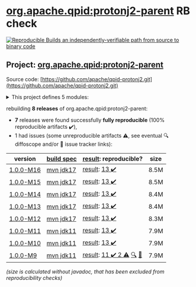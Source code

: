 [org.apache.qpid:protonj2-parent](https://central.sonatype.com/artifact/org.apache.qpid/protonj2-parent/1.0.0-M16/versions) RB check
=======

[![Reproducible Builds](https://reproducible-builds.org/images/logos/rb.svg) an independently-verifiable path from source to binary code](https://reproducible-builds.org/)

## Project: [org.apache.qpid:protonj2-parent](https://central.sonatype.com/artifact/org.apache.qpid/protonj2-parent/1.0.0-M16/versions)

Source code: [https://github.com/apache/qpid-protonj2.git](https://github.com/apache/qpid-protonj2.git)

<details><summary>This project defines 5 modules:</summary>

* [org.apache.qpid:apache-qpid-protonj2](https://central.sonatype.com/artifact/org.apache.qpid/apache-qpid-protonj2/1.0.0-M16)
* [org.apache.qpid:protonj2](https://central.sonatype.com/artifact/org.apache.qpid/protonj2/1.0.0-M16)
* [org.apache.qpid:protonj2-client](https://central.sonatype.com/artifact/org.apache.qpid/protonj2-client/1.0.0-M16)
* [org.apache.qpid:protonj2-parent](https://central.sonatype.com/artifact/org.apache.qpid/protonj2-parent/1.0.0-M16)
* [org.apache.qpid:protonj2-test-driver](https://central.sonatype.com/artifact/org.apache.qpid/protonj2-test-driver/1.0.0-M16)
</details>

rebuilding **8 releases** of org.apache.qpid:protonj2-parent:
- **7** releases were found successfully **fully reproducible** (100% reproducible artifacts :heavy_check_mark:),
- 1 had issues (some unreproducible artifacts :warning:, see eventual :mag: diffoscope and/or :memo: issue tracker links):

| version | [build spec](/BUILDSPEC.md) | [result](https://reproducible-builds.org/docs/jvm/): reproducible? | size |
| -- | --------- | ------ | -- |
| [1.0.0-M16](https://central.sonatype.com/artifact/org.apache.qpid/protonj2-parent/1.0.0-M16/pom) | [mvn jdk17](protonj2-1.0.0-M16.buildspec) | [result](protonj2-parent-1.0.0-M16.buildinfo): [13 :heavy_check_mark: ](protonj2-parent-1.0.0-M16.buildcompare) | 8.5M |
| [1.0.0-M15](https://central.sonatype.com/artifact/org.apache.qpid/protonj2-parent/1.0.0-M15/pom) | [mvn jdk17](protonj2-1.0.0-M15.buildspec) | [result](protonj2-parent-1.0.0-M15.buildinfo): [13 :heavy_check_mark: ](protonj2-parent-1.0.0-M15.buildcompare) | 8.5M |
| [1.0.0-M14](https://central.sonatype.com/artifact/org.apache.qpid/protonj2-parent/1.0.0-M14/pom) | [mvn jdk17](protonj2-1.0.0-M14.buildspec) | [result](protonj2-parent-1.0.0-M14.buildinfo): [13 :heavy_check_mark: ](protonj2-parent-1.0.0-M14.buildcompare) | 8.4M |
| [1.0.0-M13](https://central.sonatype.com/artifact/org.apache.qpid/protonj2-parent/1.0.0-M13/pom) | [mvn jdk17](protonj2-1.0.0-M13.buildspec) | [result](protonj2-parent-1.0.0-M13.buildinfo): [13 :heavy_check_mark: ](protonj2-parent-1.0.0-M13.buildcompare) | 8.4M |
| [1.0.0-M12](https://central.sonatype.com/artifact/org.apache.qpid/protonj2-parent/1.0.0-M12/pom) | [mvn jdk17](protonj2-1.0.0-M12.buildspec) | [result](protonj2-parent-1.0.0-M12.buildinfo): [13 :heavy_check_mark: ](protonj2-parent-1.0.0-M12.buildcompare) | 8.3M |
| [1.0.0-M11](https://central.sonatype.com/artifact/org.apache.qpid/protonj2-parent/1.0.0-M11/pom) | [mvn jdk11](protonj2-1.0.0-M11.buildspec) | [result](protonj2-parent-1.0.0-M11.buildinfo): [13 :heavy_check_mark: ](protonj2-parent-1.0.0-M11.buildcompare) | 7.9M |
| [1.0.0-M10](https://central.sonatype.com/artifact/org.apache.qpid/protonj2-parent/1.0.0-M10/pom) | [mvn jdk11](protonj2-1.0.0-M10.buildspec) | [result](protonj2-parent-1.0.0-M10.buildinfo): [13 :heavy_check_mark: ](protonj2-parent-1.0.0-M10.buildcompare) | 7.9M |
| [1.0.0-M9](https://central.sonatype.com/artifact/org.apache.qpid/protonj2-parent/1.0.0-M9/pom) | [mvn jdk11](protonj2-1.0.0-M9.buildspec) | [result](protonj2-parent-1.0.0-M9.buildinfo): [11 :heavy_check_mark:  2 :warning:](protonj2-parent-1.0.0-M9.buildcompare) [:mag:](protonj2-parent-1.0.0-M9.diffoscope) [:memo:](https://github.com/apache/qpid-protonj2/pull/4) | 7.9M |

<i>(size is calculated without javadoc, that has been excluded from reproducibility checks)</i>
